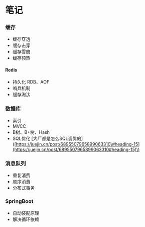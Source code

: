 # 笔记

### 缓存

* 缓存穿透
* 缓存击穿
* 缓存雪崩
* 缓存预热

#### Redis

* 持久化 RDB、AOF
* 哨兵机制
* 缓存淘汰 

### 数据库

* 索引
* MVCC
* B树、B+树、Hash
* SQL优化  \[大厂都是怎么SQL调优的\]\([https://juejin.cn/post/6895507965899063310\#heading-15](https://juejin.cn/post/6895507965899063310#heading-15)\)



### 消息队列

* 重复消费
* 顺序消费
* 分布式事务

### SpringBoot

* 自动装配原理
* 解决循环依赖

